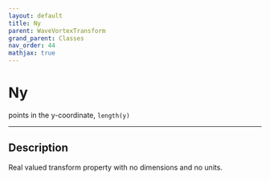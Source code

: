 ```yaml
---
layout: default
title: Ny
parent: WaveVortexTransform
grand_parent: Classes
nav_order: 44
mathjax: true
---
```


#  Ny

points in the y-coordinate, `length(y)`


---

## Description
Real valued transform property with no dimensions and no units.

